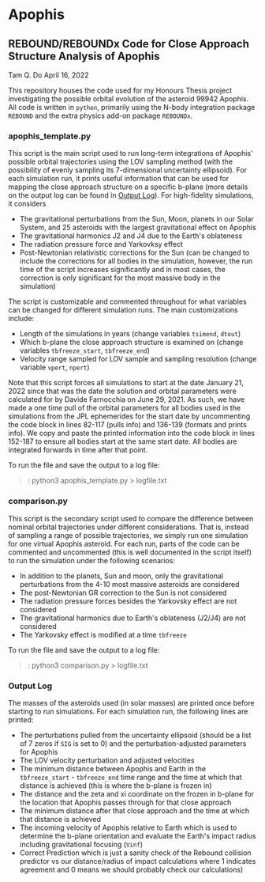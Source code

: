 # Apophis
## REBOUND/REBOUNDx Code for Close Approach Structure Analysis of Apophis

Tam Q. Do April 16, 2022

This repository houses the code used for my Honours Thesis project investigating the possible orbital evolution of the asteroid 99942 Apophis. All code is written in `python`, primarily using the N-body integration package `REBOUND` and the extra physics add-on package `REBOUNDx`. 

### apophis_template.py
This script is the main script used to run long-term integrations of Apophis' possible orbital trajectories using the LOV sampling method (with the possibility of evenly sampling its 7-dimensional uncertainty ellipsoid). For each simulation run, it prints useful information that can be used for mapping the close approach structure on a specific b-plane (more details on the output log can be found in [Output Log](#output-log)). For high-fidelity simulations, it considers 
* The gravitational perturbations from the Sun, Moon, planets in our Solar System, and 25 asteroids with the largest gravitational effect on Apophis
* The gravitational harmonics J2 and J4 due to the Earth's oblateness
* The radiation pressure force and Yarkovksy effect
* Post-Newtonian relativistic corrections for the Sun (can be changed to include the corrections for all bodies in the simulation, however, the run time of the script increases significantly and in most cases, the correction is only significant for the most massive body in the simulation)

The script is customizable and commented throughout for what variables can be changed for different simulation runs. The main customizations include:
* Length of the simulations in years (change variables `tsimend`, `dtout`)
* Which b-plane the close approach structure is examined on (change variables `tbfreeze_start`, `tbfreeze_end`)
* Velocity range sampled for LOV sample and sampling resolution (change variable `vpert`, `npert`)

Note that this script forces all simulations to start at the date January 21, 2022 since that was the date the solution and orbital parameters were calculated for by Davide Farnocchia on June 29, 2021. As such, we have made a one time pull of the orbital parameters for all bodies used in the simulations from the JPL ephemerides for the start date by uncommenting the code block in lines 82-117 (pulls info) and 136-139 (formats and prints info). We copy and paste the printed information into the code block in lines 152-187 to ensure all bodies start at the same start date. All bodies are integrated forwards in time after that point.

To run the file and save the output to a log file:
>: python3 apophis_template.py > logfile.txt

### comparison.py
This script is the secondary script used to compare the difference between nominal orbital trajectories under different considerations. That is, instead of sampling a range of possible trajectories, we simply run one simulation for one virtual Apophis asteroid. For each run, parts of the code can be commented and uncommented (this is well documented in the script itself) to run the simulation under the following scenarios:
* In addition to the planets, Sun and moon, only the gravitational perturbations from the 4-10 most massive asteroids are considered
* The post-Newtonian GR correction to the Sun is not considered
* The radiation pressure forces besides the Yarkovsky effect are not considered
* The gravitational harmonics due to Earth's oblateness (J2/J4) are not considered
* The Yarkovsky effect is modified at a time `tbfreeze`

To run the file and save the output to a log file:
>: python3 comparison.py > logfile.txt

### Output Log
The masses of the asteroids used (in solar masses) are printed once before starting to run simulations. For each simulation run, the following lines are printed:
* The perturbations pulled from the uncertainty ellipsoid (should be a list of 7 zeros if `SIG` is set to 0) and the perturbation-adjusted parameters for Apophis
* The LOV velocity perturbation and adjusted velocities
* The minimum distance between Apophis and Earth in the `tbfreeze_start` - `tbfreeze_end` time range and the time at which that distance is achieved (this is where the b-plane is frozen in)
* The distance and the zeta and xi coordinate on the frozen in b-plane for the location that Apophis passes through for that close approach
* The minimum distance after that close approach and the time at which that distance is achieved
* The incoming velocity of Apophis relative to Earth which is used to determine the b-plane orientation and evaluate the Earth's impact radius including gravitational focusing (`Vinf`)
* Correct Prediction which is just a sanity check of the Rebound collision predictor vs our distance/radius of impact calculations where 1 indicates agreement and 0 means we should probably check our calculations)
